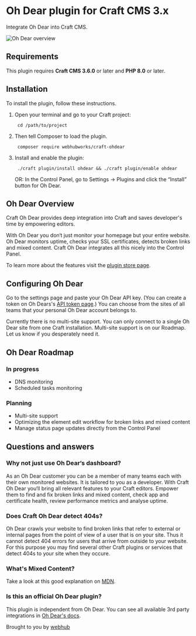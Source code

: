 # Oh Dear plugin for Craft CMS 3.x

Integrate Oh Dear into Craft CMS.

![Oh Dear overview](https://github.com/webhubworks/craft-ohdear/blob/master/resources/img/screenshots/overview.jpg?raw=true)

## Requirements

This plugin requires **Craft CMS 3.6.0** or later and **PHP 8.0** or later.

## Installation

To install the plugin, follow these instructions.

1. Open your terminal and go to your Craft project:

        cd /path/to/project

2. Then tell Composer to load the plugin.

        composer require webhubworks/craft-ohdear

3. Install and enable the plugin:

        ./craft plugin/install ohdear && ./craft plugin/enable ohdear

   OR: In the Control Panel, go to Settings → Plugins and click the “Install” button for Oh Dear.

## Oh Dear Overview

Craft Oh Dear provides deep integration into Craft and saves developer's time by empowering editors.

With Oh Dear you don‘t just monitor your homepage but your entire website. Oh Dear monitors uptime, checks your SSL certificates, detects broken links and mixed content. Craft Oh Dear integrates all this nicely into the Control Panel.

To learn more about the features visit the [plugin store page](https://plugins.craftcms.com/ohdear).

## Configuring Oh Dear

Go to the settings page and paste your Oh Dear API key. (You can create a token on Oh Dears's [API token page](https://ohdear.app/user/api-tokens).) You can choose from the sites of all teams that your personal Oh Dear account belongs to.

Currently there is no multi-site support. You can only connect to a single Oh Dear site from one Craft installation. Multi-site support is on our Roadmap. Let us know if you desperately need it.

## Oh Dear Roadmap

### In progress
- DNS monitoring
- Scheduled tasks monitoring

### Planning
- Multi-site support
- Optimizing the element edit workflow for broken links and mixed content
- Manage status page updates directly from the Control Panel

## Questions and answers

### Why not just use Oh Dear‘s dashboard?

As an Oh Dear customer you can be a member of many teams each with their own monitored websites. It is tailored to you as a developer. With Craft Oh Dear you‘ll bring all relevant features to your Craft editors. Empower them to find and fix broken links and mixed content, check app and certificate health, review performance metrics and analyse uptime.

### Does Craft Oh Dear detect 404s?

Oh Dear crawls your website to find broken links that refer to external or internal pages from the point of view of a user that is on your site. Thus it cannot detect 404 errors for users that arrive from outside to your website. For this purpose you may find several other Craft plugins or services that detect 404s to your site when they occure.

### What's Mixed Content?

Take a look at this good explanation on [MDN](https://developer.mozilla.org/en-US/docs/Web/Security/Mixed_content).

### Is this an official Oh Dear plugin?

This plugin is independent from Oh Dear. You can see all available 3rd party integrations in [Oh Dear's docs](https://ohdear.app/docs/integrations/3rd-party-integrations/introduction).

Brought to you by [webhub](https://webhub.de)
